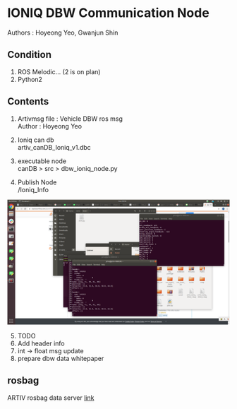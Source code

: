 # IONIQ DBW Communication Node
Authors : Hoyeong Yeo, Gwanjun Shin

## Condition
1. ROS Melodic... (2 is on plan)
2. Python2

## Contents
  1. Artivmsg file : Vehicle DBW ros msg   
    Author : Hoyeong Yeo
    
  2. Ioniq can db    
    artiv_canDB_Ioniq_v1.dbc
    
  3. executable node   
    canDB > src > dbw_ioniq_node.py
    
  4. Publish Node   
    /Ioniq_Info
    
 ![img](pics.png)
 
 5. TODO
  1. Add header info
  2. int -> float msg update
  3. prepare dbw data whitepaper
 
## rosbag

ARTIV rosbag data server [link](http://gofile.me/4o0Gn/k9ZL0YGhc)
